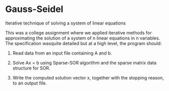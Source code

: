 Gauss-Seidel
============

Iterative technique of solving a system of linear equations

This was a college assignment where we applied iterative methods for approximating the solution of a system of n linear equations in n variables. The specification wasquite detailed but at a high level, the program should:

1. Read data from an input file containing A and b. 
2. Solve Ax = b using Sparse-SOR algorithm and the sparse matrix data structure for SOR. 

3. Write the computed solution vector x, together with the stopping reason, to an output file. 



